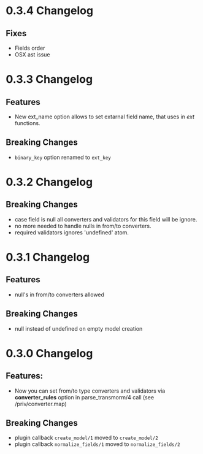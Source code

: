 0.3.4 Changelog
===

Fixes
---

- Fields order
- OSX ast issue

0.3.3 Changelog
====

Features
---

- New ext_name option allows to set extarnal field name, that uses in *ext* functions.

Breaking Changes
---

- ```binary_key``` option renamed to ```ext_key```

0.3.2 Changelog
====

Breaking Changes
---

- case field is null all converters and validators for this field will be ignore.
- no more needed to handle nulls in from/to converters.
- required validators ignores 'undefined' atom.

0.3.1 Changelog
====

Features
---

- null's in from/to converters allowed

Breaking Changes
---

- null instead of undefined on empty model creation

0.3.0 Changelog
=====

Features:
---

 - Now you can set from/to type converters and validators via **converter_rules** option in parse_transmorm/4 call
	(see /priv/converter.map)

Breaking Changes
---
 - plugin callback ```create_model/1``` moved to ```create_model/2```
 - plugin callback ```normalize_fields/1``` moved to ```normalize_fields/2```
